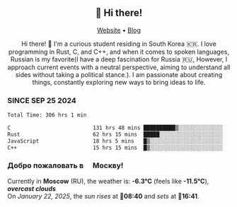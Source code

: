 <h2 align="center">👋 Hi there!</h2>
<p align="center">
  <a href="https://urdekcah.ru">Website</a> •
  <a href="https://urdekcah.blog">Blog</a>
</p>

<p align="center">
  Hi there! 👋 I'm a curious student residing in South Korea 🇰🇷. I love programming in Rust, C, and C++, and when it comes to spoken languages, Russian is my favorite(I have a deep fascination for Russia 🇷🇺, However, I approach current events with a neutral perspective, aiming to understand all sides without taking a political stance.). I am passionate about creating things, constantly exploring new ways to bring ideas to life.
</p>

### SINCE SEP 25 2024
<!--START_SECTION:waka-->
<!--LAST_WAKA_UPDATE:2025-01-20 18:27:06-->
```txt
Total Time: 306 hrs 1 min

C                          131 hrs 48 mins ██████████▒░░░░░░░░░░░░░░   41.85 %
Rust                       62 hrs 15 mins  █████░░░░░░░░░░░░░░░░░░░░   19.77 %
JavaScript                 18 hrs 5 mins   █▒░░░░░░░░░░░░░░░░░░░░░░░   05.74 %
C++                        15 hrs 15 mins  █▒░░░░░░░░░░░░░░░░░░░░░░░   04.85 %
```
<!--END_SECTION:waka-->

<h3>Добро пожаловать в <img src="https://cdn-icons-png.flaticon.com/512/197/197408.png" width="13"/> Москву!</h3>

<!--START_SECTION:weather:moscow-->
<!--LAST_WEATHER_UPDATE:2025-01-21 21:19:21-->
Currently in **Moscow** (RU), the weather is: **-6.3°C** (feels like **-11.5°C**), ***overcast clouds***<br/>
On *January 22, 2025*, the *sun rises* at 🌅**08:40** and *sets* at 🌇**16:41**.
<!--END_SECTION:weather-->
